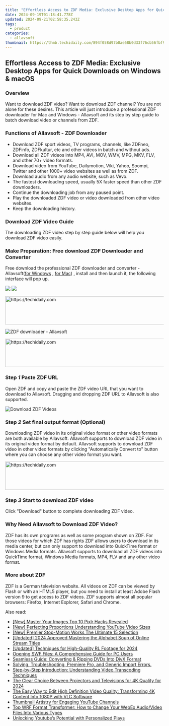 ```yaml
---
title: "Effortless Access to ZDF Media: Exclusive Desktop Apps for Quick Downloads on Windows & macOS"
date: 2024-09-19T01:18:41.778Z
updated: 2024-09-21T02:58:35.243Z
tags:
  - product
categories:
  - allavsoft
thumbnail: https://thmb.techidaily.com/894f058d97b0ae58b0d33f76cb56fbf958c597ef2e3803e9c39a34ad0c70622d.jpg
---
```


## Effortless Access to ZDF Media: Exclusive Desktop Apps for Quick Downloads on Windows & macOS

### Overview

Want to download ZDF video? Want to download ZDF channel? You are not alone for these desires. This article will just introduce a professional ZDF downloader for Mac and Windows - Allavsoft and its step by step guide to batch download video or channels from ZDF.

### Functions of Allavsoft - ZDF Downloader

* Download ZDF sport videos, TV programs, channels, like ZDFneo, ZDFinfo, ZDFkultur, etc and other videos in batch and without ads.
* Download all ZDF videos into MP4, AVI, MOV, WMV, MPG, MKV, FLV, and other 70+ video formats.
* Download video from YouTube, Dailymotion, Viki, Yahoo, Soompi, Twitter and other 1000+ video websites as well as from ZDF.
* Download audio from any audio website, such as Vevo.
* The fastest downloading speed, usually 5X faster speed than other ZDF downloaders.
* Continue the downloading job from any paused point.
* Play the downloaded ZDF video or video downloaded from other video websites.
* Keep the downloading history.

### Download ZDF Video Guide

The downloading ZDF video step by step guide below will help you download ZDF video easily.

### Make Preparation: Free download ZDF Downloader and Converter

Free download the professional ZDF downloader and converter - Allavsoft([for Windows](https://tools.techidaily.com/allavsoft/products/) , [for Mac](https://tools.techidaily.com/allavsoft/products/)) , install and then launch it, the following interface will pop up.

[![](https://www.allavsoft.com/how-to/../images/how-to/free-download-win.jpg)](https://tools.techidaily.com/allavsoft/products/) [![](https://www.allavsoft.com/how-to/../images/how-to/free-download-mac.jpg)](https://tools.techidaily.com/allavsoft/products/)

<!-- affiliate ads begin -->
<a href="https://unicoeye.pxf.io/c/5597632/2134237/18498" target="_top" id="2134237">
  <img src="//a.impactradius-go.com/display-ad/18498-2134237" border="0" alt="https://techidaily.com" width="728" height="90"/>
</a>
<img height="0" width="0" src="https://unicoeye.pxf.io/i/5597632/2134237/18498" style="position:absolute;visibility:hidden;" border="0" />
<!-- affiliate ads end -->

![ZDF downloader - Allavsoft](https://www.allavsoft.com/how-to/../images/allavsoft/screen-shot-600.jpg)

<!-- affiliate ads begin -->
<a href="https://appsumo.8odi.net/c/5597632/2118319/7443" target="_top" id="2118319">
  <img src="//a.impactradius-go.com/display-ad/7443-2118319" border="0" alt="https://techidaily.com" width="728" height="90"/>
</a>
<img height="0" width="0" src="https://appsumo.8odi.net/i/5597632/2118319/7443" style="position:absolute;visibility:hidden;" border="0" />
<!-- affiliate ads end -->

### Step _1_ Paste ZDF URL

Open ZDF and copy and paste the ZDF video URL that you want to download to Allavsoft. Dragging and dropping ZDF URL to Allavsoft is also supported.

![Download ZDF Videos](https://www.allavsoft.com/how-to/../images/how-to/viki-video-downloader/viki-video-download.jpg)

### Step _2_ Set final output format (Optional)

Downloading ZDF video in its original video format or other video formats are both available by Allavsoft. Allavsoft supports to download ZDF video in its original video format by default. Allavsoft supports to download ZDF video in other video formats by clicking "Automatically Convert to" button where you can choose any other video format you want.

<!-- affiliate ads begin -->
<a href="https://aligracehair.sjv.io/c/5597632/1915830/19272" target="_top" id="1915830">
  <img src="//a.impactradius-go.com/display-ad/19272-1915830" border="0" alt="https://techidaily.com" width="728" height="90"/>
</a>
<img height="0" width="0" src="https://aligracehair.sjv.io/i/5597632/1915830/19272" style="position:absolute;visibility:hidden;" border="0" />
<!-- affiliate ads end -->

### Step _3_ Start to download ZDF video

Click "Download" button to complete downloading ZDF video.

### Why Need Allavsoft to Download ZDF Video?

ZDF has its own programs as well as some program shown on ZDF. For those videos for which ZDF has rights ZDF allows users to download in its media center, but can only support to download into QuickTime format or Windows Media formats. Allavsoft supports to download all ZDF videos into QuickTime format, Windows Media formats, MP4, FLV and any other video format.

### More about ZDF

ZDF is a German television website. All videos on ZDF can be viewed by Flash or with an HTML5 player, but you need to install at least Adobe Flash version 9 to get access to ZDF videos. ZDF supports almost all popular browsers: Firefox, Internet Explorer, Safari and Chrome.

<ins class="adsbygoogle"
     style="display:block"
     data-ad-format="autorelaxed"
     data-ad-client="ca-pub-7571918770474297"
     data-ad-slot="1223367746"></ins>

<ins class="adsbygoogle"
     style="display:block"
     data-ad-client="ca-pub-7571918770474297"
     data-ad-slot="8358498916"
     data-ad-format="auto"
     data-full-width-responsive="true"></ins>

<span class="atpl-alsoreadstyle">Also read:</span>
<div><ul>
<li><a href="https://fox-hovers.techidaily.com/new-master-your-images-top-10-pixlr-hacks-revealed/"><u>[New] Master Your Images Top 10 Pixlr Hacks Revealed</u></a></li>
<li><a href="https://facebook-video-footage.techidaily.com/new-perfecting-proportions-understanding-youtube-video-sizes/"><u>[New] Perfecting Proportions Understanding YouTube Video Sizes</u></a></li>
<li><a href="https://extra-approaches.techidaily.com/new-premier-stop-motion-works-the-ultimate-15-selection/"><u>[New] Premier Stop-Motion Works The Ultimate 15 Selection</u></a></li>
<li><a href="https://youtube-webster.techidaily.com/ed-2024-approved-mastering-the-alphabet-soup-of-online-stream-titles/"><u>[Updated] 2024 Approved Mastering the Alphabet Soup of Online Stream Titles</u></a></li>
<li><a href="https://video-screen-grab.techidaily.com/updated-techniques-for-high-quality-rl-footage-for-2024/"><u>[Updated] Techniques for High-Quality RL Footage for 2024</u></a></li>
<li><a href="https://win-luxury.techidaily.com/opening-swf-files-a-comprehensive-guide-for-pc-users/"><u>Opening SWF Files: A Comprehensive Guide for PC Users</u></a></li>
<li><a href="https://win-luxury.techidaily.com/seamless-guide-converting-and-ripping-dvds-into-divx-format/"><u>Seamless Guide: Converting & Ripping DVDs Into DivX Format</u></a></li>
<li><a href="https://win-luxury.techidaily.com/solving-troubleshooting-premiere-pro-and-generic-import-errors/"><u>Solving, Troubleshooting, Premiere Pro, and Generic Import Errors.</u></a></li>
<li><a href="https://win-luxury.techidaily.com/step-by-step-introduction-understanding-video-transcoding-techniques/"><u>Step-by-Step Introduction: Understanding Video Transcoding Techniques</u></a></li>
<li><a href="https://some-skills.techidaily.com/the-clear-choice-between-projectors-and-televisions-for-4k-quality-for-2024/"><u>The Clear Choice Between Projectors and Televisions for 4K Quality for 2024</u></a></li>
<li><a href="https://win-luxury.techidaily.com/the-easy-way-to-edit-high-definition-video-quality-transforming-4k-content-into-1080p-with-vlc-software/"><u>The Easy Way to Edit High Definition Video Quality: Transforming 4K Content Into 1080P with VLC Software</u></a></li>
<li><a href="https://youtube-videos.techidaily.com/thumbnail-artistry-for-engaging-youtube-channels/"><u>Thumbnail Artistry for Engaging YouTube Channels</u></a></li>
<li><a href="https://win-luxury.techidaily.com/top-wrf-format-transformer-how-to-change-your-webex-audiovideo-files-into-various-types/"><u>Top WRF Format Transformer: How to Change Your WebEx Audio/Video Files Into Various Types</u></a></li>
<li><a href="https://youtube-webster.techidaily.com/king-youtubes-potential-with-personalized-plays/"><u>Unlocking Youtube’s Potential with Personalized Plays</u></a></li>
</ul></div>

